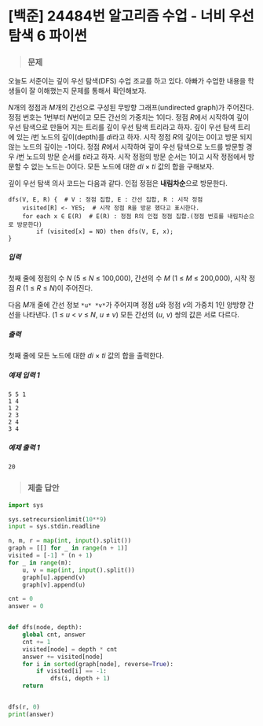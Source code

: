 # [백준] 24484번 알고리즘 수업 - 너비 우선 탐색 6 파이썬

> ### 문제

오늘도 서준이는 깊이 우선 탐색(DFS) 수업 조교를 하고 있다. 아빠가 수업한 내용을 학생들이 잘 이해했는지 문제를 통해서 확인해보자.

*N*개의 정점과 *M*개의 간선으로 구성된 무방향 그래프(undirected graph)가 주어진다. 정점 번호는 1번부터 *N*번이고 모든 간선의 가중치는 1이다. 정점 *R*에서 시작하여 깊이 우선 탐색으로 만들어 지는 트리를 깊이 우선 탐색 트리라고 하자. 깊이 우선 탐색 트리에 있는 *i*번 노드의 깊이(depth)를 *di*라고 하자. 시작 정점 *R*의 깊이는 0이고 방문 되지 않는 노드의 깊이는 -1이다. 정점 *R*에서 시작하여 깊이 우선 탐색으로 노드를 방문할 경우 *i*번 노드의 방문 순서를 *ti*라고 하자. 시작 정점의 방문 순서는 1이고 시작 정점에서 방문할 수 없는 노드는 0이다. 모든 노드에 대한 *di* × *ti* 값의 합을 구해보자.

깊이 우선 탐색 의사 코드는 다음과 같다. 인접 정점은 **내림차순**으로 방문한다.

```
dfs(V, E, R) {  # V : 정점 집합, E : 간선 집합, R : 시작 정점
    visited[R] <- YES;  # 시작 정점 R을 방문 했다고 표시한다.
    for each x ∈ E(R)  # E(R) : 정점 R의 인접 정점 집합.(정점 번호를 내림차순으로 방문한다)
        if (visited[x] = NO) then dfs(V, E, x);
}
```

##### 입력

첫째 줄에 정점의 수 *N* (5 ≤ *N* ≤ 100,000), 간선의 수 *M* (1 ≤ *M* ≤ 200,000), 시작 정점 *R* (1 ≤ *R* ≤ *N*)이 주어진다.

다음 *M*개 줄에 간선 정보 `*u* *v*`가 주어지며 정점 *u*와 정점 *v*의 가중치 1인 양방향 간선을 나타낸다. (1 ≤ *u* < *v* ≤ *N*, *u* ≠ *v*) 모든 간선의 (*u*, *v*) 쌍의 값은 서로 다르다.

##### 출력

첫째 줄에 모든 노드에 대한 *di* × *ti* 값의 합을 출력한다.

##### 예제 입력 1

```
5 5 1
1 4
1 2
2 3
2 4
3 4
```

##### 예제 출력 1

```
20
```

> ### 제출 답안

```python
import sys

sys.setrecursionlimit(10**9)
input = sys.stdin.readline

n, m, r = map(int, input().split())
graph = [[] for _ in range(n + 1)]
visited = [-1] * (n + 1)
for _ in range(m):
    u, v = map(int, input().split())
    graph[u].append(v)
    graph[v].append(u)

cnt = 0
answer = 0


def dfs(node, depth):
    global cnt, answer
    cnt += 1
    visited[node] = depth * cnt
    answer += visited[node]
    for i in sorted(graph[node], reverse=True):
        if visited[i] == -1:
            dfs(i, depth + 1)
    return


dfs(r, 0)
print(answer)
```